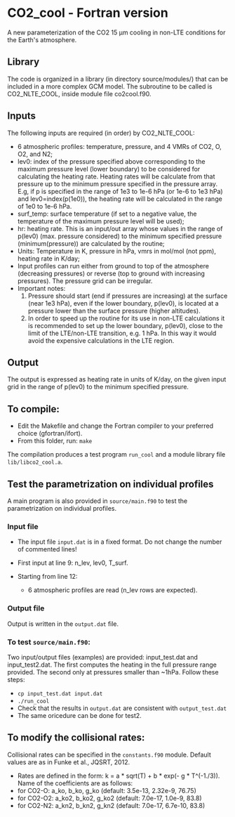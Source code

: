 # CO2_cool - Fortran version
A new parameterization of the CO2 15 µm cooling in non-LTE conditions for the Earth's atmosphere.

## Library 

The code is organized in a library (in directory source/modules/) that can be included in a more complex GCM model. 
The subroutine to be called is CO2_NLTE_COOL, inside module file co2cool.f90. 

## Inputs

The following inputs are required (in order) by CO2_NLTE_COOL:
- 6 atmospheric profiles: temperature, pressure, and 4 VMRs of CO2, O, O2, and N2; 
- lev0: index of the pressure specified above corresponding to the maximum pressure level (lower boundary) to be considered for calculating the heating rate. Heating rates will be calculate from that pressure up to the minimum pressure specified in the pressure array. E.g, if p is specified in the range of 1e3 to 1e-6 hPa (or 1e-6 to 1e3 hPa) and lev0=index(p(1e0)), the heating rate will be calculated in the range of 1e0 to 1e-6 hPa.
- surf_temp: surface temperature (if set to a negative value, the temperature of the maximum pressure level will be used);
- hr: heating rate. This is an input/out array whose values in the range of p(lev0) (max. pressure considered) to the minimum specified pressure (minimum(pressure)) are calculated by the routine; 
- Units: Temperature in K, pressure in hPa, vmrs in mol/mol (not ppm), heating rate in K/day;
- Input profiles can run either from ground to top of the atmosphere (decreasing pressures) or reverse (top to ground with increasing pressures). The pressure grid can be irregular. 
- Important notes:
  1) Pressure should start (end if pressures are increasing) at the surface (near 1e3 hPa), even if the lower boundary, p(lev0), is located at a pressure lower than the surface pressure (higher altitudes).
  2) In order to speed up the routine for its use in non-LTE calculations it is recommended to set up the lower boundary, p(lev0), close to the limit of the LTE/non-LTE transition, e.g. 1 hPa. In this way it would avoid the expensive calculations in the LTE region.

## Output

The output is expressed as heating rate in units of K/day, on the given input grid in the range of p(lev0) to the minimum specified pressure.

## To compile:
- Edit the Makefile and change the Fortran compiler to your preferred choice (gfortran/ifort).
- From this folder, run: `make`

The compilation produces a test program `run_cool` and a module library file `lib/libco2_cool.a`.

## Test the parametrization on individual profiles
A main program is also provided in `source/main.f90` to test the parametrization on individual profiles. 
### Input file
- The input file `input.dat` is in a fixed format. Do not change the number of commented lines!

- First input at line 9: n_lev, lev0, T_surf.

- Starting from line 12:
    - 6 atmospheric profiles are read (n_lev rows are expected). 

### Output file
Output is written in the `output.dat` file.

### To test `source/main.f90`:
Two input/output files (examples) are provided: input_test.dat and input_test2.dat. The first computes the heating in the full pressure range provided. The second only at pressures smaller than ~1hPa. Follow these steps: 
- `cp input_test.dat input.dat`
- `./run_cool`
- Check that the results in `output.dat` are consistent with `output_test.dat`
- The same oricedure can be done for test2.

## To modify the collisional rates:
Collisional rates can be specified in the `constants.f90` module. Default values are as in Funke et al., JQSRT, 2012.
- Rates are defined in the form: k = a * sqrt(T) + b * exp(- g * T^(-1./3)). Name of the coefficients are as follows: 
- for CO2-O: a_ko, b_ko, g_ko  (default: 3.5e-13, 2.32e-9, 76.75)
- for CO2-O2: a_ko2, b_ko2, g_ko2  (default: 7.0e-17, 1.0e-9, 83.8)
- for CO2-N2: a_kn2, b_kn2, g_kn2  (default: 7.0e-17, 6.7e-10, 83.8)
